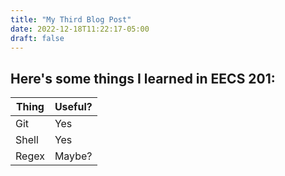 ```yaml
---
title: "My Third Blog Post"
date: 2022-12-18T11:22:17-05:00
draft: false
---
```


## Here's some things I learned in EECS 201:

| Thing | Useful? |
|---|---|
| Git | Yes |
| Shell | Yes | 
| Regex | Maybe? |